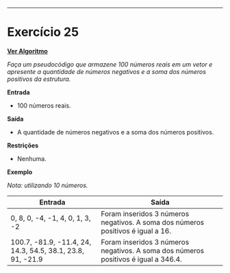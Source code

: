 ---
# Exercício 25

[**Ver Algoritmo**](Algoritmo25.md)

*Faça um pseudocódigo que armazene 100 números reais em um vetor e apresente a quantidade de números negativos e a soma dos números positivos da estrutura.*

**Entrada**

- 100 números reais.

**Saída**

- A quantidade de números negativos e a soma dos números positivos.

**Restrições**

- Nenhuma.

**Exemplo**

*Nota: utilizando 10 números.*

| Entrada                                            | Saída                                   |
|----------------------------------------------------|-----------------------------------------|
| 0, 8, 0, -4, -1, 4, 0, 1, 3, -2                      | Foram inseridos 3 números negativos. A soma dos números positivos é igual a 16. |
| 100.7, -81.9, -11.4, 24, 14.3, 54.5, 38.1, 23.8, 91, -21.9 | Foram inseridos 3 números negativos. A soma dos números positivos é igual a 346.4. |
